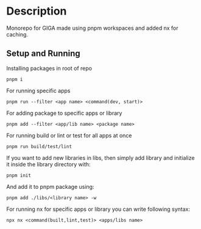 # Description

Monorepo for GIGA made using pnpm workspaces and added nx for caching.

## Setup and Running

Installing packages in root of repo

```
pnpm i
```

For running specific apps

```
pnpm run --filter <app name> <command(dev, start)>
```

For adding package to specific apps or library

```
pnpm add --filter <app/lib name> <package name>
```

For running build or lint or test for all apps at once

```
pnpm run build/test/lint
```

If you want to add new libraries in libs, then simply add library and initialize it inside the library directory with:

```
pnpm init
```

And add it to pnpm package using:

```
pnpm add ./libs/<library name> -w
```

For running nx for specific apps or library you can write following syntax:

```
npx nx <command(built,lint,test)> <apps/libs name>
```

